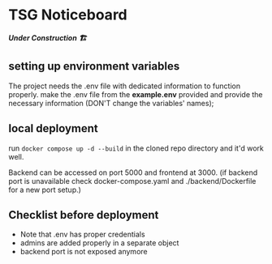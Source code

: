# TSG Noticeboard

**_Under Construction 🏗️_**

## setting up environment variables

The project needs the .env file with dedicated information to function properly.
make the .env file from the **example.env** provided and provide the necessary information (DON'T change the variables' names);

## local deployment

run `docker compose up -d --build` in the cloned repo directory and it'd work well.

Backend can be accessed on port 5000 and frontend at 3000. (if backend port is unavailable check docker-compose.yaml and ./backend/Dockerfile for a new port setup.)

## Checklist before deployment

- Note that .env has proper credentials
- admins are added properly in a separate object
- backend port is not exposed anymore
